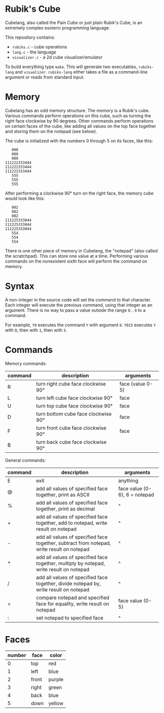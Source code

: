 # Rubik's Cube

Cubelang, also called the Pain Cube or just plain Rubik's Cube, is an extremely complex esoteric programming language.

This repository contains:

 - `rubiks.c` - cube operations
 - `lang.c` - the language
 - `visualizer.c` - a 2d cube visualizer/emulator

To build everything type `make`. This will generate two executables, `rubiks-lang` and `visualizer`. `rubiks-lang` either takes a file as a command-line argument or reads from standard input.
# Memory

Cubelang has an odd memory structure. The memory is a Rubik's cube. Various commands perform operations on this cube, such as turning the right face clockwise by 90 degrees. Other commands perform operations on certain faces of the cube, like adding all values on the top face together and storing them on the notepad (see below).

The cube is initialized with the numbers 0 through 5 on its faces, like this:

       000
       000
       000
    111222333444
    111222333444
    111222333444
       555
       555
       555

After performing a clockwise 90° turn on the right face, the memory cube would look like this:

       002
       002
       002
    111225333044
    111225333044
    111225333044
       554
       554
       554

There is one other piece of memory in Cubelang, the "notepad" (also called the scratchpad). This can store one value at a time. Performing various commands on the nonexistent sixth face will perform the command on memory.

# Syntax

A non-integer in the source code will set the command to that character. Each integer will execute the previous command, using that integer as an argument. There is no way to pass a value outside the range `0..9` to a command.

For example, `Y0` executes the command `Y` with argument `0`. `Y015` executes `Y` with `0`, then with `1`, then with `5`.

# Commands

Memory commands:

|command|description|arguments|
|-|-|-|
|R|turn right cube face clockwise 90°|face (value 0-5)|
|L|turn left cube face clockwise 90°|face|
|U|turn top cube face clockwise 90°|face|
|D|turn bottom cube face clockwise 90°|face|
|F|turn front cube face clockwise 90°|face|
|B|turn back cube face clockwise 90°|

General commands:

|command|description|arguments|
|-|-|-|
|E|exit|anything|
|@|add all values of specified face together, print as ASCII|face value (0-6), 6 = notepad|
|%|add all values of specified face together, print as decimal|^|
|+|add all values of specified face together, add to notepad, write result on notepad|^|
|-|add all values of specified face together, subtract from notepad, write result on notepad|^|
|*|add all values of specified face together, multiply by notepad, write result on notepad|^|
|/|add all values of specified face together, divide notepad by, write result on notepad|^|
|=|compare notepad and specified face for equality, write result on notepad|face value (0-5)|
|:|set notepad to specified face|^|

# Faces

|number|face|color|
|-|-|-|
|0|top|red|
|1|left|blue|
|2|front|purple|
|3|right|green|
|4|back|blue|
|5|down|yellow|
